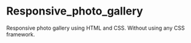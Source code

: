# Responsive_photo_gallery
Responsive photo gallery using HTML and CSS. Without using any CSS framework. 
